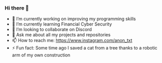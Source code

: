 ### Hi there 👋

<!--
**Anon20198/anon20198** is a ✨ _special_ ✨ repository because its `README.md` (this file) appears on your GitHub profile.

Here are some ideas to get you started:
-->

- 🔭 I’m currently working on improving my programming skills
- 🌱 I’m currently learning Financial Cyber Security
- 👯 I’m looking to collaborate on Discord
- 💬 Ask me about all my projects and repositories
- 📫 How to reach me: https://www.instagram.com/anon_txt
- ⚡ Fun fact: 
Some time ago I saved a cat from a tree thanks to a robotic arm of my own construction

